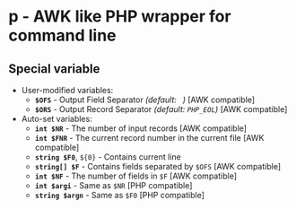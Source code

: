 # p - AWK like PHP wrapper for command line

## Special variable

 * User-modified variables:
   * **`$OFS`** - Output Field Separator *(default: ` `)* [AWK compatible]
   * **`$ORS`** - Output Record Separator *(default: `PHP_EOL`)* [AWK compatible]
 * Auto-set variables:
   * **`int $NR`** - The number of input records [AWK compatible]
   * **`int $FNR`** - The current record number in the current file [AWK compatible]
   * **`string $F0`**, `${0}` - Contains current line
   * **`string[] $F`** - Contains fields separated by `$OFS` [AWK compatible]
   * **`int $NF`** - The number of fields in `$F` [AWK compatible]
   * **`int $argi`** - Same as `$NR` [PHP compatible]
   * **`string $argn`** - Same as `$F0` [PHP compatible]
